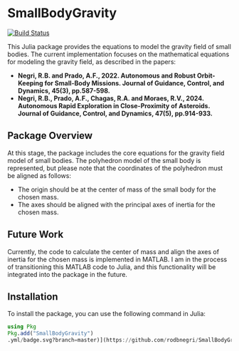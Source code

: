 
# SmallBodyGravity

[![Build Status](https://github.com/rodbnegri/SmallBodyGravity.jl/actions/workflows/CI.yml/badge.svg?branch=master)](https://github.com/rodbnegri/SmallBodyGravity.jl/actions/workflows/CI.yml?query=branch%3Amaster)

This Julia package provides the equations to model the gravity field of small bodies. The current implementation focuses on the mathematical equations for modeling the gravity field, as described in the papers:

- **Negri, R.B. and Prado, A.F., 2022. Autonomous and Robust Orbit-Keeping for Small-Body Missions. Journal of Guidance, Control, and Dynamics, 45(3), pp.587-598.**
- **Negri, R.B., Prado, A.F., Chagas, R.A. and Moraes, R.V., 2024. Autonomous Rapid Exploration in Close-Proximity of Asteroids. Journal of Guidance, Control, and Dynamics, 47(5), pp.914-933.**

## Package Overview

At this stage, the package includes the core equations for the gravity field model of small bodies. The polyhedron model of the small body is represented, but please note that the coordinates of the polyhedron must be aligned as follows:
- The origin should be at the center of mass of the small body for the chosen mass.
- The axes should be aligned with the principal axes of inertia for the chosen mass.

## Future Work

Currently, the code to calculate the center of mass and align the axes of inertia for the chosen mass is implemented in MATLAB. I am in the process of transitioning this MATLAB code to Julia, and this functionality will be integrated into the package in the future.

## Installation

To install the package, you can use the following command in Julia:

```julia
using Pkg
Pkg.add("SmallBodyGravity")
.yml/badge.svg?branch=master)](https://github.com/rodbnegri/SmallBodyGravity.jl/actions/workflows/CI.yml?query=branch%3Amaster)
